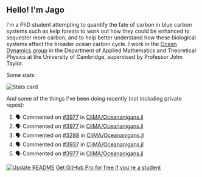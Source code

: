 ## Hello! I'm Jago

I'm a PhD student attempting to quantify the fate of carbon in blue carbon systems such as kelp forests to work out how they could be enhanced to sequester more carbon, and to help better understand how these biological systems effect the broader ocean carbon cycle. I work in the <a href="https://www.damtp.cam.ac.uk/user/jrt51/" class="emph">Ocean Dynamics group</a> in the Department of Applied Mathematics and Theoretical Physics at the University of Cambridge, supervised by Professor John Taylor.

Some stats:
<!--
![](https://raw.githubusercontent.com/jagoosw/jagoosw/main/profile-summary-card-output/nord_dark/0-profile-details.svg)
![](https://raw.githubusercontent.com/jagoosw/jagoosw/main/profile-summary-card-output/nord_dark/3-stats.svg)
![](https://raw.githubusercontent.com/jagoosw/jagoosw/main/profile-summary-card-output/nord_dark/4-productive-time.svg)
-->
![Stats card](https://github-readme-stats.vercel.app/api?username=jagoosw&count_private=true&show_icons=true&theme=transparent&hide_title=true&rank_icon=percentile&show=reviews)

And some of the things I've been doing recently (not including private repos):
<!--START_SECTION:activity-->
1. 🗣 Commented on [#3977](https://github.com/CliMA/Oceananigans.jl/pull/3977#issuecomment-2539843806) in [CliMA/Oceananigans.jl](https://github.com/CliMA/Oceananigans.jl)
2. 🗣 Commented on [#3977](https://github.com/CliMA/Oceananigans.jl/pull/3977#issuecomment-2539748931) in [CliMA/Oceananigans.jl](https://github.com/CliMA/Oceananigans.jl)
3. 🗣 Commented on [#3288](https://github.com/CliMA/Oceananigans.jl/pull/3288#issuecomment-2539324024) in [CliMA/Oceananigans.jl](https://github.com/CliMA/Oceananigans.jl)
4. 🗣 Commented on [#3937](https://github.com/CliMA/Oceananigans.jl/pull/3937#issuecomment-2532832000) in [CliMA/Oceananigans.jl](https://github.com/CliMA/Oceananigans.jl)
5. 🗣 Commented on [#3977](https://github.com/CliMA/Oceananigans.jl/pull/3977#issuecomment-2524163140) in [CliMA/Oceananigans.jl](https://github.com/CliMA/Oceananigans.jl)
<!--END_SECTION:activity-->


[![Update README](https://github.com/jagoosw/jagoosw/actions/workflows/update-readme.yml/badge.svg)](https://github.com/jagoosw/jagoosw/actions/workflows/update-readme.yml)
[Get GitHub Pro for free if you're a student](https://education.github.com/pack)


